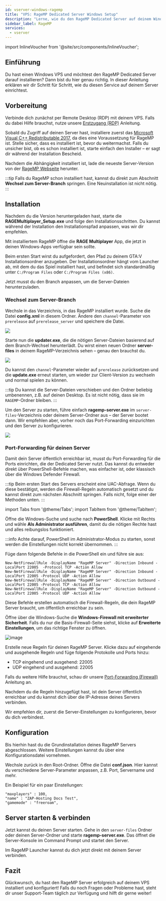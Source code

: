 ```yaml
---
id: vserver-windows-ragemp
title: "VPS: RageMP Dedicated Server Windows Setup"
description: "Lerne, wie du den RageMP Dedicated Server auf deinem Windows VPS installierst und einrichtest für nahtloses Multiplayer-Gaming → Jetzt mehr erfahren"
sidebar_label: RageMP
services:
  - vserver
---
```


import InlineVoucher from '@site/src/components/InlineVoucher';

## Einführung

Du hast einen Windows VPS und möchtest den RageMP Dedicated Server darauf installieren? Dann bist du hier genau richtig. In dieser Anleitung erklären wir dir Schritt für Schritt, wie du diesen Service auf deinem Server einrichtest.

<InlineVoucher />

## Vorbereitung

Verbinde dich zunächst per Remote Desktop (RDP) mit deinem VPS. Falls du dabei Hilfe brauchst, nutze unsere [Erstzugang (RDP)](vserver-windows-userdp.md) Anleitung.

Sobald du Zugriff auf deinen Server hast, installiere zuerst das [Microsoft Visual C++ Redistributable 2017](https://aka.ms/vs/15/release/VC_redist.x64.exe), da dies eine Voraussetzung für RageMP ist. Stelle sicher, dass es installiert ist, bevor du weitermachst. Falls du unsicher bist, ob es schon installiert ist, starte einfach den Installer – er sagt dir während der Installation Bescheid.

Nachdem die Abhängigkeit installiert ist, lade die neueste Server-Version von der [RageMP Webseite](https://cdn.rage.mp/public/files/RAGEMultiplayer_Setup.exe) herunter.

:::tip
Falls du RageMP schon installiert hast, kannst du direkt zum Abschnitt **Wechsel zum Server-Branch** springen. Eine Neuinstallation ist nicht nötig.
:::

## Installation

Nachdem du die Version heruntergeladen hast, starte die **RAGEMultiplayer_Setup.exe** und folge den Installationsschritten. Du kannst während der Installation den Installationspfad anpassen, was wir dir empfehlen.

Mit installiertem RageMP öffne die **RAGE Multiplayer** App, die jetzt in deinen Windows-Apps verfügbar sein sollte.

Beim ersten Start wirst du aufgefordert, den Pfad zu deinem GTA:V Installationsordner anzugeben. Der Installationsordner hängt vom Launcher ab, mit dem du das Spiel installiert hast, und befindet sich standardmäßig unter `C:/Program Files` oder `C:/Program Files (x86)`.

Jetzt musst du den Branch anpassen, um die Server-Dateien herunterzuladen.

### Wechsel zum Server-Branch

Wechsle in das Verzeichnis, in das RageMP installiert wurde. Suche die Datei **config.xml** in diesem Ordner. Ändere den `channel`-Parameter von `prerelease` auf `prerelease_server` und speichere die Datei.

![](https://screensaver01.zap-hosting.com/index.php/s/zbZfQCdnjjqmdbs/preview)

Starte nun die **updater.exe**, die die nötigen Server-Dateien basierend auf dem Branch-Wechsel herunterlädt. Du wirst einen neuen Ordner **server-files** in deinem RageMP-Verzeichnis sehen – genau den brauchst du.

![](https://screensaver01.zap-hosting.com/index.php/s/FpK5GdwnHMRRkfD/preview)

Du kannst den `channel`-Parameter wieder auf `prerelease` zurücksetzen und die **update.exe** erneut starten, um wieder zur Client-Version zu wechseln und normal spielen zu können.

:::tip
Du kannst die Server-Dateien verschieben und den Ordner beliebig umbenennen, z.B. auf deinen Desktop. Es ist nicht nötig, dass sie im `RAGEMP`-Ordner bleiben.
:::

Um den Server zu starten, führe einfach **ragemp-server.exe** im `server-files`-Verzeichnis oder deinem Server-Ordner aus – der Server bootet dann. Wir empfehlen aber, vorher noch das Port-Forwarding einzurichten und den Server zu konfigurieren.

![](https://screensaver01.zap-hosting.com/index.php/s/AiJWmSjsjw7bMYX/preview)

### Port-Forwarding für deinen Server

Damit dein Server öffentlich erreichbar ist, musst du Port-Forwarding für die Ports einrichten, die der Dedicated Server nutzt. Das kannst du entweder direkt über PowerShell-Befehle machen, was einfacher ist, oder klassisch über die Windows Defender Firewall.

:::tip
Beim ersten Start des Servers erscheint eine UAC-Abfrage. Wenn du diese bestätigst, werden die Firewall-Regeln automatisch gesetzt und du kannst direkt zum nächsten Abschnitt springen. Falls nicht, folge einer der Methoden unten.
:::

import Tabs from '@theme/Tabs';
import TabItem from '@theme/TabItem';

<Tabs>
<TabItem value="powershell" label="Via PowerShell" default>

Öffne die Windows-Suche und suche nach **PowerShell**. Klicke mit Rechts und wähle **Als Administrator ausführen**, damit du die nötigen Rechte hast und alles reibungslos funktioniert.

:::info
Achte darauf, PowerShell im Administrator-Modus zu starten, sonst werden die Einstellungen nicht korrekt übernommen.
:::

Füge dann folgende Befehle in die PowerShell ein und führe sie aus:

```
New-NetFirewallRule -DisplayName "RageMP Server" -Direction Inbound -LocalPort 22005  -Protocol TCP -Action Allow
New-NetFirewallRule -DisplayName "RageMP Server" -Direction Inbound -LocalPort 22005 -Protocol UDP -Action Allow
New-NetFirewallRule -DisplayName "RageMP Server" -Direction Outbound -LocalPort 22005 -Protocol TCP -Action Allow
New-NetFirewallRule -DisplayName "RageMP Server" -Direction Outbound -LocalPort 22005 -Protocol UDP -Action Allow
```

Diese Befehle erstellen automatisch die Firewall-Regeln, die dein RageMP Server braucht, um öffentlich erreichbar zu sein.

</TabItem>

<TabItem value="windefender" label="Via Windows Defender">

Öffne über die Windows-Suche die **Windows-Firewall mit erweiterter Sicherheit**. Falls du nur die Basis-Firewall-Seite siehst, klicke auf **Erweiterte Einstellungen**, um das richtige Fenster zu öffnen.

![image](https://github.com/zaphosting/docs/assets/42719082/5fb9f943-7e51-4d8f-9df4-2f5ff60857d3)

Erstelle neue Regeln für deinen RageMP Server. Klicke dazu auf eingehende und ausgehende Regeln und füge folgende Protokolle und Ports hinzu:

- TCP eingehend und ausgehend: 22005
- UDP eingehend und ausgehend: 22005

Falls du weitere Hilfe brauchst, schau dir unsere [Port-Forwarding (Firewall)](vserver-windows-port.md) Anleitung an.

</TabItem>
</Tabs>

Nachdem du die Regeln hinzugefügt hast, ist dein Server öffentlich erreichbar und du kannst dich über die IP-Adresse deines Servers verbinden.

Wir empfehlen dir, zuerst die Server-Einstellungen zu konfigurieren, bevor du dich verbindest.

## Konfiguration

Bis hierhin hast du die Grundinstallation deines RageMP Servers abgeschlossen. Weitere Einstellungen kannst du über eine Konfigurationsdatei vornehmen.

Wechsle zurück in den Root-Ordner. Öffne die Datei **conf.json**. Hier kannst du verschiedene Server-Parameter anpassen, z.B. Port, Servername und mehr.

Ein Beispiel für ein paar Einstellungen:

```
"maxplayers" : 100,
"name" : "ZAP-Hosting Docs Test",
"gamemode" : "freeroam",
```

## Server starten & verbinden

Jetzt kannst du deinen Server starten. Gehe in den `server-files` Ordner oder deinen Server-Ordner und starte **ragemp-server.exe**. Das öffnet die Server-Konsole im Command Prompt und startet den Server.

Im RageMP Launcher kannst du dich jetzt direkt mit deinem Server verbinden.

## Fazit

Glückwunsch, du hast den RageMP Server erfolgreich auf deinem VPS installiert und konfiguriert! Falls du noch Fragen oder Probleme hast, steht dir unser Support-Team täglich zur Verfügung und hilft dir gerne weiter!

<InlineVoucher />